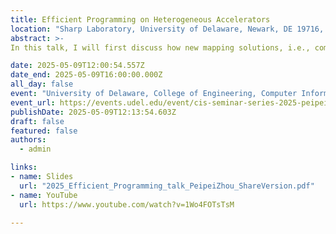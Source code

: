 ```yaml
---
title: Efficient Programming on Heterogeneous Accelerators 
location: "Sharp Laboratory, University of Delaware, Newark, DE 19716, USA"
abstract: >-
In this talk, I will first discuss how new mapping solutions, i.e., composing heterogeneous accelerators within system-on-chip with both FPGAs and AI tensor cores, achieve orders of magnitude energy efficiency gains when compared to monolithic accelerator mapping designs for deep learning applications. Then, I will apply such novel mapping solutions to show how design space explorations are performed when composing heterogeneous accelerators in latency-through tradeoff analysis. I will further discuss how such mapping and scheduling can be applied to other computing systems, such as GPUs.

date: 2025-05-09T12:00:54.557Z
date_end: 2025-05-09T16:00:00.000Z
all_day: false
event: "University of Delaware, College of Engineering, Computer Information Sciences Seminar"
event_url: https://events.udel.edu/event/cis-seminar-series-2025-peipei-zhou-phd-brown-university
publishDate: 2025-05-09T12:13:54.603Z
draft: false
featured: false
authors:
  - admin

links:
- name: Slides
  url: "2025_Efficient_Programming_talk_PeipeiZhou_ShareVersion.pdf" 
- name: YouTube 
  url: https://www.youtube.com/watch?v=1Wo4FOTsTsM

---
```

